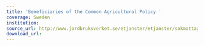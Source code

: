 ```yaml
---
title: 'Beneficiaries of the Common Agricultural Policy '
coverage: Sweden
institution: 
source_url: http://www.jordbruksverket.se/etjanster/etjanster/sokmottagareavstod.4.3f1d6bc122e5d59ab980003664.html
download_url: 
---
```

